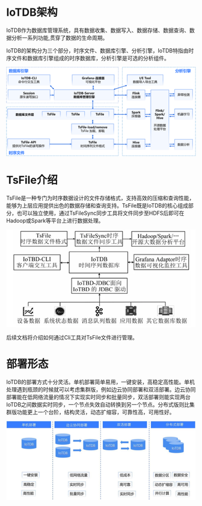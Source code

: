 # IoTDB架构

IoTDB作为数据库管理系统，具有数据收集、数据写入、数据存储、数据查询、数据分析一系列功能,贯穿了数据的生命周期。



IoTDB的架构分为三个部分，时序文件、数据库引擎、分析引擎，IoTDB特指由时序文件和数据库引擎组成的时序数据库，分析引擎是可选的分析组件。

![img5](img/img5.PNG)

# TsFile介绍

TsFile是一种专门为时序数据设计的文件存储格式，支持高效的压缩和查询性能，能够为上层应用提供出色的数据存储和查询支持。TsFile既是IoTDB的核心组成部分，也可以独立使用，通过TsFileSync同步工具将文件同步至HDFS后即可在Hadoop或Spark等平台上进行数据处理。



![img6](img/img6.PNG)



后续文档将介绍如何通过Cli工具对TsFile文件进行管理。

# 部署形态

IoTDB的部署方式十分灵活。单机部署简单易用，一键安装，高稳定高性能。单机处理遇到瓶颈的时候就可以考虑集群版，例如边云协同部署和双活部署。边云协同部署能在低网络流量的情况下实现实时同步和批量同步，双活部署则能实现两台IoTDB之间数据实时同步，一个节点失效自动转换到另一个节点。分布式版则比集群版功能更上一个台阶，结构灵活，动态扩缩容，可靠性高，可用性好。

![img7](img/img7.JPEG)